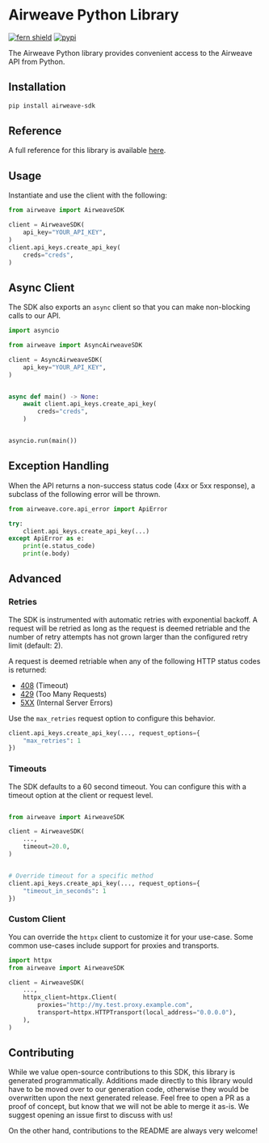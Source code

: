 # Airweave Python Library

[![fern shield](https://img.shields.io/badge/%F0%9F%8C%BF-Built%20with%20Fern-brightgreen)](https://buildwithfern.com?utm_source=github&utm_medium=github&utm_campaign=readme&utm_source=https%3A%2F%2Fgithub.com%2Fairweave-ai%2Fpython-sdk)
[![pypi](https://img.shields.io/pypi/v/airweave-sdk)](https://pypi.python.org/pypi/airweave-sdk)

The Airweave Python library provides convenient access to the Airweave API from Python.

## Installation

```sh
pip install airweave-sdk
```

## Reference

A full reference for this library is available [here](./reference.md).

## Usage

Instantiate and use the client with the following:

```python
from airweave import AirweaveSDK

client = AirweaveSDK(
    api_key="YOUR_API_KEY",
)
client.api_keys.create_api_key(
    creds="creds",
)
```

## Async Client

The SDK also exports an `async` client so that you can make non-blocking calls to our API.

```python
import asyncio

from airweave import AsyncAirweaveSDK

client = AsyncAirweaveSDK(
    api_key="YOUR_API_KEY",
)


async def main() -> None:
    await client.api_keys.create_api_key(
        creds="creds",
    )


asyncio.run(main())
```

## Exception Handling

When the API returns a non-success status code (4xx or 5xx response), a subclass of the following error
will be thrown.

```python
from airweave.core.api_error import ApiError

try:
    client.api_keys.create_api_key(...)
except ApiError as e:
    print(e.status_code)
    print(e.body)
```

## Advanced

### Retries

The SDK is instrumented with automatic retries with exponential backoff. A request will be retried as long
as the request is deemed retriable and the number of retry attempts has not grown larger than the configured
retry limit (default: 2).

A request is deemed retriable when any of the following HTTP status codes is returned:

- [408](https://developer.mozilla.org/en-US/docs/Web/HTTP/Status/408) (Timeout)
- [429](https://developer.mozilla.org/en-US/docs/Web/HTTP/Status/429) (Too Many Requests)
- [5XX](https://developer.mozilla.org/en-US/docs/Web/HTTP/Status/500) (Internal Server Errors)

Use the `max_retries` request option to configure this behavior.

```python
client.api_keys.create_api_key(..., request_options={
    "max_retries": 1
})
```

### Timeouts

The SDK defaults to a 60 second timeout. You can configure this with a timeout option at the client or request level.

```python

from airweave import AirweaveSDK

client = AirweaveSDK(
    ...,
    timeout=20.0,
)


# Override timeout for a specific method
client.api_keys.create_api_key(..., request_options={
    "timeout_in_seconds": 1
})
```

### Custom Client

You can override the `httpx` client to customize it for your use-case. Some common use-cases include support for proxies
and transports.
```python
import httpx
from airweave import AirweaveSDK

client = AirweaveSDK(
    ...,
    httpx_client=httpx.Client(
        proxies="http://my.test.proxy.example.com",
        transport=httpx.HTTPTransport(local_address="0.0.0.0"),
    ),
)
```

## Contributing

While we value open-source contributions to this SDK, this library is generated programmatically.
Additions made directly to this library would have to be moved over to our generation code,
otherwise they would be overwritten upon the next generated release. Feel free to open a PR as
a proof of concept, but know that we will not be able to merge it as-is. We suggest opening
an issue first to discuss with us!

On the other hand, contributions to the README are always very welcome!
